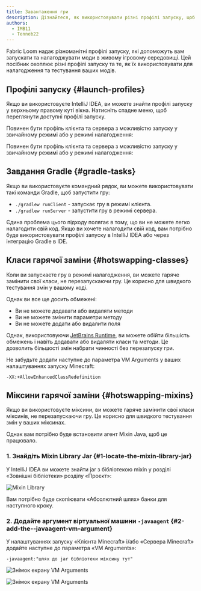 ```yaml
---
title: Завантаження гри
description: Дізнайтеся, як використовувати різні профілі запуску, щоб запускати та налагоджувати свої моди в живому ігровому середовищі.
authors:
  - IMB11
  - Tenneb22
---
```


Fabric Loom надає різноманітні профілі запуску, які допоможуть вам запускати та налагоджувати моди в живому ігровому середовищі. Цей посібник охоплює різні профілі запуску та те, як їх використовувати для налагодження та тестування ваших модів.

## Профілі запуску {#launch-profiles}

Якщо ви використовуєте IntelliJ IDEA, ви можете знайти профілі запуску у верхньому правому куті вікна. Натисніть спадне меню, щоб переглянути доступні профілі запуску.

Повинен бути профіль клієнта та сервера з можливістю запуску у звичайному режимі або у режимі налагодження:

Повинен бути профіль клієнта та сервера з можливістю запуску у звичайному режимі або у режимі налагодження:

## Завдання Gradle {#gradle-tasks}

Якщо ви використовуєте командний рядок, ви можете використовувати такі команди Gradle, щоб запустити гру:

- `./gradlew runClient` - запускає гру в режимі клієнта.
- `./gradlew runServer` - запустити гру в режимі сервера.

Єдина проблема цього підходу полягає в тому, що ви не можете легко налагодити свій код. Якщо ви хочете налагодити свій код, вам потрібно буде використовувати профілі запуску в IntelliJ IDEA або через інтеграцію Gradle в IDE.

## Класи гарячої заміни {#hotswapping-classes}

Коли ви запускаєте гру в режимі налагодження, ви можете гаряче замінити свої класи, не перезапускаючи гру. Це корисно для швидкого тестування змін у вашому коді.

Однак ви все ще досить обмежені:

- Ви не можете додавати або видаляти методи
- Ви не можете змінити параметри методу
- Ви не можете додати або видалити поля

Однак, використовуючи [JetBrains Runtime](https://github.com/JetBrains/JetBrainsRuntime), ви можете обійти більшість обмежень і навіть додавати або видаляти класи та методи. Це дозволить більшості змін набрати чинності без перезапуску гри.

Не забудьте додати наступне до параметра VM Arguments у ваших налаштуваннях запуску Minecraft:

```:no-line-numbers
-XX:+AllowEnhancedClassRedefinition
```

## Міксини гарячої заміни {#hotswapping-mixins}

Якщо ви використовуєте міксини, ви можете гаряче замінити свої класи міксинів, не перезапускаючи гру. Це корисно для швидкого тестування змін у ваших міксинах.

Однак вам потрібно буде встановити агент Mixin Java, щоб це працювало.

### 1. Знайдіть Mixin Library Jar {#1-locate-the-mixin-library-jar}

У IntelliJ IDEA ви можете знайти jar з бібліотекою mixin у розділі «Зовнішні бібліотеки» розділу «Проєкт»:

![Mixin Library](/assets/develop/getting-started/mixin-library.png)

Вам потрібно буде скопіювати «Абсолютний шлях» банки для наступного кроку.

### 2. Додайте аргумент віртуальної машини `-javaagent` {#2-add-the--javaagent-vm-argument}

У налаштуваннях запуску «Клієнта Minecraft» і/або «Сервера Minecraft» додайте наступне до параметра «VM Arguments»:

```:no-line-numbers
-javaagent:"шлях до jar бібліотеки міксину тут"
```

![Знімок екрану VM Arguments](/assets/develop/getting-started/vm-arguments.png)

![Знімок екрану VM Arguments](/assets/develop/getting-started/vm-arguments.png)
